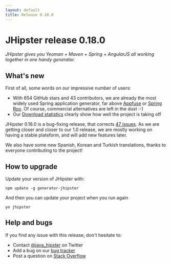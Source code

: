 ```yaml
---
layout: default
title: Release 0.18.0
---
```


JHipster release 0.18.0
==================

*JHipster gives you Yeoman + Maven + Spring + AngularJS all working together in one handy generator.*

What's new
----------

First of all, some words on our impressive number of users:

- With 654 GitHub stars and 43 contributors, we are already the most widely used Spring application generator, far above [Appfuse](https://github.com/appfuse/appfuse) or [Spring Roo](https://github.com/spring-projects/spring-roo). Of course, commercial alternatives are left in the dust :-)
- Our [Download statistics](http://www.npm-stats.com/~packages/generator-jhipster) clearly show how well the project is taking off

JHipster 0.18.0 is a bug-fixing release, that corrects [47 issues](https://github.com/bpmlabs/generator-jhipster/issues?milestone=7&page=1&state=closed). As we are getting closer and closer to our 1.0 release, we are mostly working on having a stable plateform, and will add new features later.

We also have some new Spanish, Korean and Turkish translations, thanks to everyone contributing to the project!

How to upgrade
------------

Update your version of JHipster with:

```
npm update -g generator-jhipster
```

And then you can update your project when you run again

```
yo jhipster
```

Help and bugs
--------------

If you find any issue with this release, don't hesitate to:

- Contact [@java_hipster](https://twitter.com/java_hipster) on Twitter
- Add a bug on our [bug tracker](https://github.com/bpmlabs/generator-jhipster/issues?state=open)
- Post a question on [Stack Overflow](http://stackoverflow.com/tags/bpmlabs/info)
